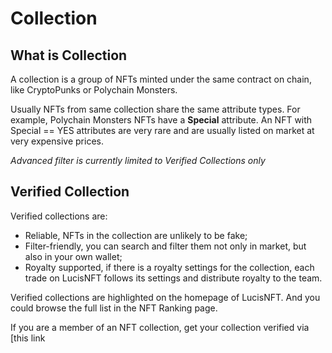 # Collection

## What is Collection

A collection is a group of NFTs minted under the same contract on chain, like CryptoPunks or Polychain Monsters.

Usually NFTs from same collection share the same attribute types. For example, Polychain Monsters NFTs have a **Special** attribute. An NFT with Special == YES attributes are very rare and are usually listed on market at very expensive prices.

_Advanced filter is currently limited to Verified Collections only_

## Verified Collection

Verified collections are:

-   Reliable, NFTs in the collection are unlikely to be fake;
-   Filter-friendly, you can search and filter them not only in market, but also in your own wallet;
-   Royalty supported, if there is a royalty settings for the collection, each trade on LucisNFT follows its settings and distribute royalty to the team.

Verified collections are highlighted on the homepage of LucisNFT. And you could browse the full list in the NFT Ranking page.

If you are a member of an NFT collection, get your collection verified via [this link